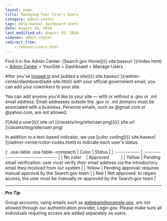 ```yaml
---
layout: page
title: Managing Your Site's Users
category: admin-center
tags: help-manual dashboard users
date: August 10, 2018
last_modified_at: August 10, 2018
sidenav: admin_center
redirect_from:
    - /manual/users.html
---
```


Find it in the Admin Center: [Search.gov Home]({{ site.baseurl }}/index.html) > [Admin Center](https://search.usa.gov/sites/) > YourSite > Dashboard > Manage Users

After you've [logged in](https://search.usa.gov/sites/) and [added a site]({{ site.baseurl }}/admin-center/dashboard/add-site.html) with your official government email, you can add your coworkers to your site.

You can add anyone you'd like to your site &mdash; with or without a .gov or .mil email address. Email addresses outside the .gov or .mil domains must be associated with a business. Personal emails, such as @gmail.com or @yahoo.com, are not allowed.

[![Add a user]({{ site.url }}/assets/img/site/user.png)]({{ site.url }}/assets/img/site/user.png)

In addition to a text-based indicator, we use [color coding]({{ site.baseurl }}/admin-center/color-codes.html) to indicate each user's status. 

{: .usa-table .usa-table--compact}
| Color | Status | 
| :------------ | :---------------------------------- |
| No color&nbsp;&nbsp;&nbsp; | Approved&nbsp;&nbsp;&nbsp;&nbsp;&nbsp;&nbsp;&nbsp;&nbsp;&nbsp; |
| Yellow  | Pending email verification: user must verify their email address via the introductory email they received from our system |
| Yellow  | Pending approval: requires manual approval by the Search.gov team |
| Red   | Not approved: to regain access, the user must be manually re-approved by the Search.gov team |

---

***Pro Tip*** 

Group accounts, using emails such as webteam@example.gov, are not allowed through our authentication provider, Login.gov. Please make sure all individuals requiring access are added separately as users.